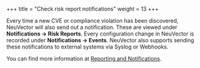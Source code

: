 +++
title = "Check risk report notifications"
weight = 13
+++

Every time a new CVE or compliance violation has been discovered, NeuVector will also send out a notification. These are viewed under **Notifications -> Risk Reports**. Every configuration change in NeuVector is recorded under **Notifications -> Events**.
NeuVector also supports sending these notifications to external systems via Syslog or Webhooks.

You can find more information at [Reporting and Notifications](https://open-docs.neuvector.com/reporting/reporting).
